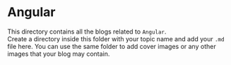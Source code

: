 # Angular

This directory contains all the blogs related to `Angular`.  
Create a directory inside this folder with your topic name and add your `.md` file here.
You can use the same folder to add cover images or any other images that your blog may contain.
